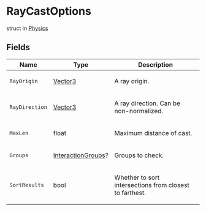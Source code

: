 # RayCastOptions
struct in [Physics](../Physics.md)

## Fields
| Name | Type | Description |
|---|---|---|
| `RayOrigin` | [Vector3](../Math/Vector3.md) | <p>A ray origin.</p> |
| `RayDirection` | [Vector3](../Math/Vector3.md) | <p>A ray direction. Can be non-normalized.</p> |
| `MaxLen` | float | <p>Maximum distance of cast.</p> |
| `Groups` | [InteractionGroups](../Physics/InteractionGroups.md)? | <p>Groups to check.</p> |
| `SortResults` | bool | <p>Whether to sort intersections from closest to farthest.</p> |

